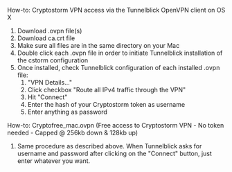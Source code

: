 How-to: Cryptostorm VPN access via the Tunnelblick OpenVPN client on OS X

1. Download .ovpn file(s)
2. Download ca.crt file
3. Make sure all files are in the same directory on your Mac
4. Double click each .ovpn file in order to initiate Tunnelblick installation of the cstorm configuration 
5. Once installed, check Tunnelblick configuration of each installed .ovpn file:
	1. "VPN Details..."
	2. Click checkbox "Route all IPv4 traffic through the VPN"
	3. Hit "Connect"
	4. Enter the hash of your Cryptostorm token as username
	5. Enter anything as password
	
How-to: Cryptofree_mac.ovpn (Free access to Cryptostorm VPN - No token needed - Capped @ 256kb down & 128kb up)

1. Same procedure as described above. When Tunnelblick asks for username and password after clicking on the "Connect" button, just enter whatever you want.
